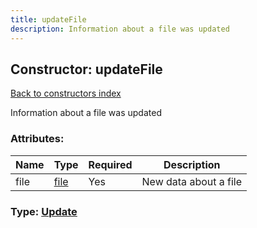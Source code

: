 ```yaml
---
title: updateFile
description: Information about a file was updated
---
```

## Constructor: updateFile  
[Back to constructors index](index.md)



Information about a file was updated

### Attributes:

| Name     |    Type       | Required | Description |
|----------|---------------|----------|-------------|
|file|[file](../types/file.md) | Yes|New data about a file|



### Type: [Update](../types/Update.md)


